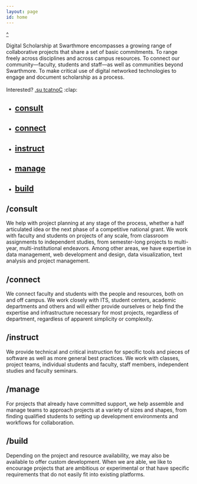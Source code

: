 ```yaml
---
layout: page
id: home
---
```


<a href="" id="nav-arrow">^</a>

<div class="panel" id="definition">

<p>Digital Scholarship at Swarthmore encompasses a growing range of collaborative projects that share a set of basic commitments. To range freely across disciplines and across campus resources. To connect our community&mdash;faculty, students and staff&mdash;as well as communities beyond Swarthmore. To make critical use of digital networked technologies to engage and document scholarship as a process.
<br/><br/>
Interested? <a class="email" href="mailto:digitalscholarship@swarthmore.edu">.su tcatnoC</a>
:clap:
</p>

<ul id="services">
<li><a href="#consult">
        <h2>consult</h2>
    </a></li>
<li><a href="#connect">
        <h2>connect</h2>
    </a></li>
<li><a href="#instruct">
        <h2>instruct</h2>
    </a></li>
<li><a href="#manage">
        <h2>manage</h2>
    </a></li>
<li><a href="#build">
        <h2>build</h2>
    </a></li>
</ul>
</div>

<div class="panel" id="consult">

<h2>/consult</h2>

<p>We help with project planning at any stage of the process, whether a half articulated idea or the next phase of a competitive national grant. We work with faculty and students on projects of any scale, from classroom assignments to independent studies, from semester-long projects to multi-year, multi-institutional endeavors. Among other areas, we have expertise in data management, web development and design, data visualization, text analysis and project management.</p>

<!--     History 99 Final Project / END</p>
 -->
</div>

<div class="panel" id="connect">

<h2>/connect</h2>

<p>We connect faculty and students with the people and resources, both on and off campus. We work closely with ITS, student centers, academic departments and others and will either provide ourselves or help find the expertise and infrastructure necessary for most projects, regardless of department, regardless of apparent simplicity or complexity.
</p>    
<!--     Columbia University / University of Pennsylvania / Navajo Technical University / CLIR / TriColleges / The Library Company</p>
 -->
 </div>

<div class="panel" id="instruct">

<h2>/instruct</h2>

<p>We provide technical and critical instruction for specific tools and pieces of software as well as more general best practices. We work with classes, project teams, individual students and faculty, staff members, independent studies and faculty seminars.</p>
    
<!--     END / Feminist Media / BarrioEdPHL / Victorian Literature</p>
 --></div>

<div class="panel" id="manage">

<h2>/manage</h2>

<p>For projects that already have committed support, we help assemble and manage teams to approach projects at a variety of sizes and shapes, from finding qualified students to setting up development environments and workflows for collaboration.
</p>    
    <!-- Black Liberation 1969 Digital Archive / Navajo Verb Generator / END</p> -->
</div>

<div class="panel" id="build">

<h2>/build</h2>

<p>Depending on the project and resource availability, we may also be available to offer custom development. When we are able, we like to encourage projects that are ambitious or experimental or that have specific requirements that do not easily fit into existing platforms.
</p>
<!--     Black Liberation 1969 Digital Archive / Navajo Verb Generator / Visualizing Translations</p>
 --></div>
